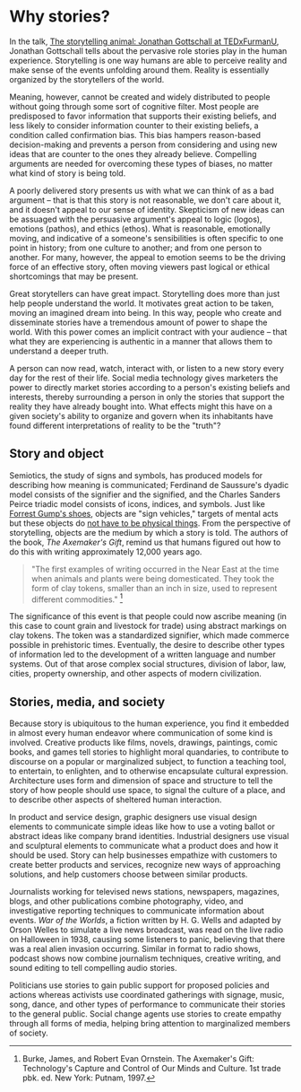 # Why stories?

In the talk, [The storytelling animal: Jonathan Gottschall at TEDxFurmanU](https://www.youtube.com/watch?v=Vhd0XdedLpY), Jonathan Gottschall tells about the pervasive role stories play in the human experience. Storytelling is one way humans are able to perceive reality and make sense of the events unfolding around them. Reality is essentially organized by the storytellers of the world.

Meaning, however, cannot be created and widely distributed to people without going through some sort of cognitive filter. Most people are predisposed to favor information that supports their existing beliefs, and less likely to consider information counter to their existing beliefs, a condition called confirmation bias. This bias hampers reason-based decision-making and prevents a person from considering and using new ideas that are counter to the ones they already believe. Compelling arguments are needed for overcoming these types of biases, no matter what kind of story is being told.

A poorly delivered story presents us with what we can think of as a bad argument – that is that this story is not reasonable, we don't care about it, and it doesn't appeal to our sense of identity. Skepticism of new ideas can be assuaged with the persuasive argument's appeal to logic \(logos\), emotions \(pathos\), and ethics \(ethos\). What is reasonable, emotionally moving, and indicative of a someone's sensibilities is often specific to one point in history; from one culture to another; and from one person to another. For many, however, the appeal to emotion seems to be the driving force of an effective story, often moving viewers past logical or ethical shortcomings that may be present.

Great storytellers can have great impact. Storytelling does more than just help people understand the world. It motivates great action to be taken, moving an imagined dream into being. In this way, people who create and disseminate stories have a tremendous amount of power to shape the world. With this power comes an implicit contract with your audience – that what they are experiencing is authentic in a manner that allows them to understand a deeper truth.

A person can now read, watch, interact with, or listen to a new story every day for the rest of their life. Social media technology gives marketers the power to directly market stories according to a person's existing beliefs and interests, thereby surrounding a person in only the stories that support the reality they have already bought into. What effects might this have on a given society's ability to organize and govern when its inhabitants have found different interpretations of reality to be the "truth"?

## Story and object

Semiotics, the study of signs and symbols, has produced models for describing how meaning is communicated; Ferdinand de Saussure's dyadic model consists of the signifier and the signified, and the Charles Sanders Peirce triadic model consists of icons, indices, and symbols. Just like [Forrest Gump's shoes](https://www.youtube.com/watch?v=egkrxkiUnoo), objects are "sign vehicles," targets of mental acts but these objects do [not have to be physical things](https://vimeo.com/133160620). From the perspective of storytelling, objects are the medium by which a story is told. The authors of the book, _The Axemaker's Gift_, remind us that humans figured out how to do this with writing approximately 12,000 years ago.

> "The first examples of writing occurred in the Near East at the time when animals and plants were being domesticated. They took the form of clay tokens, smaller than an inch in size, used to represent different commodities." [^1]

The significance of this event is that people could now ascribe meaning \(in this case to count grain and livestock for trade\) using abstract markings on clay tokens. The token was a standardized signifier, which made commerce possible in prehistoric times. Eventually, the desire to describe other types of information led to the development of a written language and number systems. Out of that arose complex social structures, division of labor, law, cities, property ownership, and other aspects of modern civilization.

## Stories, media, and society

Because story is ubiquitous to the human experience, you find it embedded in almost every human endeavor where communication of some kind is involved. Creative products like films, novels, drawings, paintings, comic books, and games tell stories to highlight moral quandaries, to contribute to discourse on a popular or marginalized subject, to function a teaching tool, to entertain, to enlighten, and to otherwise encapsulate cultural expression. Architecture uses form and dimension of space and structure to tell the story of how people should use space, to signal the culture of a place, and to describe other aspects of sheltered human interaction.

In product and service design, graphic designers use visual design elements to communicate simple ideas like how to use a voting ballot or abstract ideas like company brand identities. Industrial designers use visual and sculptural elements to communicate what a product does and how it should be used. Story can help businesses empathize with customers to create better products and services, recognize new ways of approaching solutions, and help customers choose between similar products.

Journalists working for televised news stations, newspapers, magazines, blogs, and other publications combine photography, video, and investigative reporting techniques to communicate information about events. _War of the Worlds_, a fiction written by H. G. Wells and adapted by Orson Welles to simulate a live news broadcast, was read on the live radio on Halloween in 1938, causing some listeners to panic, believing that there was a real alien invasion occurring. Similar in format to radio shows, podcast shows now combine journalism techniques, creative writing, and sound editing to tell compelling audio stories.

Politicians use stories to gain public support for proposed policies and actions whereas activists use coordinated gatherings with signage, music, song, dance, and other types of performance to communicate their stories to the general public. Social change agents use stories to create empathy through all forms of media, helping bring attention to marginalized members of society.


[^1]: Burke, James, and Robert Evan Ornstein. The Axemaker's Gift: Technology's Capture and Control of Our Minds and Culture. 1st trade pbk. ed. New York: Putnam, 1997.



